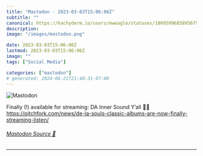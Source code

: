 ```yaml
---
title: "Mastodon - 2023-03-03T15:06:06Z"
subtitle: ""
canonical: https://hachyderm.io/users/mweagle/statuses/109959968589567917
description:
image: "/images/mastodon.png"

date: 2023-03-03T15:06:06Z
lastmod: 2023-03-03T15:06:06Z
image: ""
tags: ["Social Media"]

categories: ["mastodon"]
# generated: 2024-06-21T21:40:31-07:00
---
```

![Mastodon](/images/mastodon.png)

<p>Finally (!) available for streaming: DA Inner Sound Y’all  🙌🎉<br /><a href="https://pitchfork.com/news/de-la-souls-classic-albums-are-now-finally-streaming-listen/" target="_blank" rel="nofollow noopener noreferrer" translate="no"><span class="invisible">https://</span><span class="ellipsis">pitchfork.com/news/de-la-souls</span><span class="invisible">-classic-albums-are-now-finally-streaming-listen/</span></a></p>


###### [Mastodon Source 🐘](https://hachyderm.io/@mweagle/109959968589567917)

___
